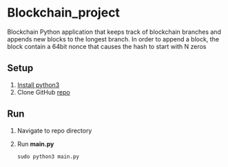# Blockchain_project
Blockchain Python application that keeps track of blockchain branches and appends new blocks to the longest branch. In order to append a block, the block contain a 64bit nonce that causes the hash to start with N zeros 
## Setup 
1. [Install python3](https://www.python.org/downloads) 
2. Clone GitHub [repo](https://github.com/OmarRash/Blockchain_project)
## Run
1. Navigate to repo directory 
2. Run __main.py__

    `sudo python3 main.py`

 
